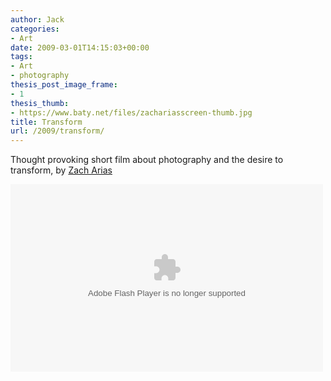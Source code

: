 ```yaml
---
author: Jack
categories:
- Art
date: 2009-03-01T14:15:03+00:00
tags:
- Art
- photography
thesis_post_image_frame:
- 1
thesis_thumb:
- https://www.baty.net/files/zachariasscreen-thumb.jpg
title: Transform
url: /2009/transform/
---
```


Thought provoking short film about photography and the desire to transform, by [Zach Arias](http://www.zarias.com/)

<embed src="http://blip.tv/play/Ae3JCY2mWA" type="application/x-shockwave-flash" width="500"   height="300" allowscriptaccess="always" allowfullscreen="true">
</embed>